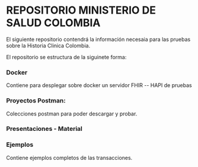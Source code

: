 # REPOSITORIO MINISTERIO DE SALUD COLOMBIA

El siguiente repositorio contendrá la información necesaia para las pruebas sobre la Historia Clinica Colombia.

El repositorio se estructura de la siguinete forma:

### Docker
  Contiene para desplegar sobre docker un servidor FHIR -- HAPI de pruebas
  
### Proyectos Postman:
  Colecciones postman para poder descargar y probar.
  
### Presentaciones - Material

### Ejemplos  
  Contiene ejemplos completos de las transacciones.
